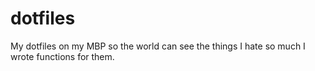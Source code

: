 # dotfiles

My dotfiles on my MBP so the world can see the things I hate so much I wrote functions for them.

